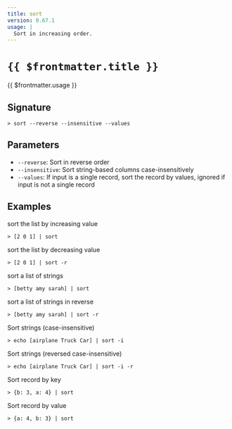 ```yaml
---
title: sort
version: 0.67.1
usage: |
  Sort in increasing order.
---
```


# <code>{{ $frontmatter.title }}</code>

<div style='white-space: pre-wrap;'>{{ $frontmatter.usage }}</div>

## Signature

```> sort --reverse --insensitive --values```

## Parameters

 -  `--reverse`: Sort in reverse order
 -  `--insensitive`: Sort string-based columns case-insensitively
 -  `--values`: If input is a single record, sort the record by values, ignored if input is not a single record

## Examples

sort the list by increasing value
```shell
> [2 0 1] | sort
```

sort the list by decreasing value
```shell
> [2 0 1] | sort -r
```

sort a list of strings
```shell
> [betty amy sarah] | sort
```

sort a list of strings in reverse
```shell
> [betty amy sarah] | sort -r
```

Sort strings (case-insensitive)
```shell
> echo [airplane Truck Car] | sort -i
```

Sort strings (reversed case-insensitive)
```shell
> echo [airplane Truck Car] | sort -i -r
```

Sort record by key
```shell
> {b: 3, a: 4} | sort
```

Sort record by value
```shell
> {a: 4, b: 3} | sort
```
